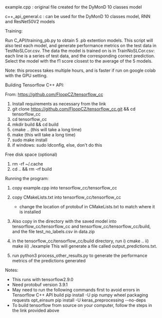 example.cpp : original file created for the DyMonD 10 classes model 

c++_api_general.c : can be used for the DyMonD 10 classes model, RNN and ResNet50V2 models


Training:

Run C_API/training_pb.py to obtain 5 .pb extention models. This script will also test each model, and generate performance metrics on the test data in TestNoSLCor.csv. The data the model is trained on is in TrainNoSLCor.csv: each line is a series of test data, and the corresponding correct prediction. Select the model with the f1 score closest to the average of the 5 models.

Note: this process takes multiple hours, and is faster if run on google colab with the GPU setting.

Building Tensorflow C++ API:

From: https://github.com/FloopCZ/tensorflow_cc
1) Install requirements as necessary from the link
2) git clone https://github.com/FloopCZ/tensorflow_cc.git && cd tensorflow_cc
3) cd tensorflow_cc
4) mkdir build && cd build
5) cmake ..  (this will take a long time)
6) make      (this will take a long time)
7) sudo make install
8) if windows: sudo ldconfig, else, don't do this

Free disk space (optional)
1) rm -rf ~/.cache
2) cd .. && rm -rf build

Running the program:
1) copy example.cpp into tensorflow_cc/tensorflow_cc
2) copy CMakeLists.txt into tensorflow_cc/tensorflow_cc
   - change the location of protobuf in CMakeLists.txt to match where it is installed
3) Also copy in the directory with the saved model into tensorflow_cc/tensorflow_cc and tensorflow_cc/tensorflow_cc/build, and the file test_no_labels.csv in data.zip
4) in the tensorflow_cc/tensorflow_cc/build directory, run
        i) cmake ..
        ii) make
        iii) ./example
This will generate a file called output_predictions.txt.

5) run python3 process_other_results.py to generate the performance metrics of the predictions generated

Notes:
- This runs with tensorflow2.9.0
- Need protobuf version 3.9.1
- May need to run the following commands first to avoid errors in Tensorflow C++ API build
        pip install -U pip numpy wheel packaging requests opt_einsum
        pip install -U keras_preprocessing --no-deps
- To build tensorflow from source on your computer, follow the steps in the link provided above
